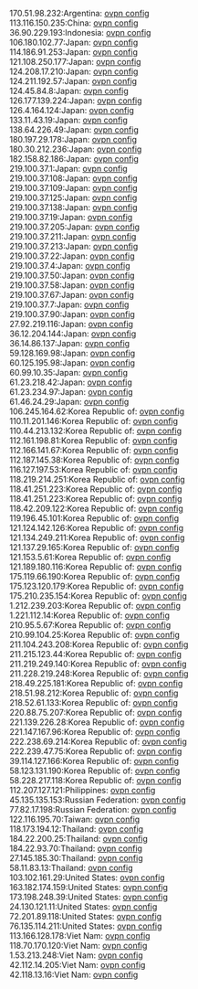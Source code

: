 170.51.98.232:Argentina: [ovpn config](vpn/170_51_98_232.ovpn)  
113.116.150.235:China: [ovpn config](vpn/113_116_150_235.ovpn)  
36.90.229.193:Indonesia: [ovpn config](vpn/36_90_229_193.ovpn)  
106.180.102.77:Japan: [ovpn config](vpn/106_180_102_77.ovpn)  
114.186.91.253:Japan: [ovpn config](vpn/114_186_91_253.ovpn)  
121.108.250.177:Japan: [ovpn config](vpn/121_108_250_177.ovpn)  
124.208.17.210:Japan: [ovpn config](vpn/124_208_17_210.ovpn)  
124.211.192.57:Japan: [ovpn config](vpn/124_211_192_57.ovpn)  
124.45.84.8:Japan: [ovpn config](vpn/124_45_84_8.ovpn)  
126.177.139.224:Japan: [ovpn config](vpn/126_177_139_224.ovpn)  
126.4.164.124:Japan: [ovpn config](vpn/126_4_164_124.ovpn)  
133.11.43.19:Japan: [ovpn config](vpn/133_11_43_19.ovpn)  
138.64.226.49:Japan: [ovpn config](vpn/138_64_226_49.ovpn)  
180.197.29.178:Japan: [ovpn config](vpn/180_197_29_178.ovpn)  
180.30.212.236:Japan: [ovpn config](vpn/180_30_212_236.ovpn)  
182.158.82.186:Japan: [ovpn config](vpn/182_158_82_186.ovpn)  
219.100.37.1:Japan: [ovpn config](vpn/219_100_37_1.ovpn)  
219.100.37.108:Japan: [ovpn config](vpn/219_100_37_108.ovpn)  
219.100.37.109:Japan: [ovpn config](vpn/219_100_37_109.ovpn)  
219.100.37.125:Japan: [ovpn config](vpn/219_100_37_125.ovpn)  
219.100.37.138:Japan: [ovpn config](vpn/219_100_37_138.ovpn)  
219.100.37.19:Japan: [ovpn config](vpn/219_100_37_19.ovpn)  
219.100.37.205:Japan: [ovpn config](vpn/219_100_37_205.ovpn)  
219.100.37.211:Japan: [ovpn config](vpn/219_100_37_211.ovpn)  
219.100.37.213:Japan: [ovpn config](vpn/219_100_37_213.ovpn)  
219.100.37.22:Japan: [ovpn config](vpn/219_100_37_22.ovpn)  
219.100.37.4:Japan: [ovpn config](vpn/219_100_37_4.ovpn)  
219.100.37.50:Japan: [ovpn config](vpn/219_100_37_50.ovpn)  
219.100.37.58:Japan: [ovpn config](vpn/219_100_37_58.ovpn)  
219.100.37.67:Japan: [ovpn config](vpn/219_100_37_67.ovpn)  
219.100.37.7:Japan: [ovpn config](vpn/219_100_37_7.ovpn)  
219.100.37.90:Japan: [ovpn config](vpn/219_100_37_90.ovpn)  
27.92.219.116:Japan: [ovpn config](vpn/27_92_219_116.ovpn)  
36.12.204.144:Japan: [ovpn config](vpn/36_12_204_144.ovpn)  
36.14.86.137:Japan: [ovpn config](vpn/36_14_86_137.ovpn)  
59.128.169.98:Japan: [ovpn config](vpn/59_128_169_98.ovpn)  
60.125.195.98:Japan: [ovpn config](vpn/60_125_195_98.ovpn)  
60.99.10.35:Japan: [ovpn config](vpn/60_99_10_35.ovpn)  
61.23.218.42:Japan: [ovpn config](vpn/61_23_218_42.ovpn)  
61.23.234.97:Japan: [ovpn config](vpn/61_23_234_97.ovpn)  
61.46.24.29:Japan: [ovpn config](vpn/61_46_24_29.ovpn)  
106.245.164.62:Korea Republic of: [ovpn config](vpn/106_245_164_62.ovpn)  
110.11.201.146:Korea Republic of: [ovpn config](vpn/110_11_201_146.ovpn)  
110.44.213.132:Korea Republic of: [ovpn config](vpn/110_44_213_132.ovpn)  
112.161.198.81:Korea Republic of: [ovpn config](vpn/112_161_198_81.ovpn)  
112.166.141.67:Korea Republic of: [ovpn config](vpn/112_166_141_67.ovpn)  
112.187.145.38:Korea Republic of: [ovpn config](vpn/112_187_145_38.ovpn)  
116.127.197.53:Korea Republic of: [ovpn config](vpn/116_127_197_53.ovpn)  
118.219.214.251:Korea Republic of: [ovpn config](vpn/118_219_214_251.ovpn)  
118.41.251.223:Korea Republic of: [ovpn config](vpn/118_41_251_223.ovpn)  
118.41.251.223:Korea Republic of: [ovpn config](vpn/118_41_251_223.ovpn)  
118.42.209.122:Korea Republic of: [ovpn config](vpn/118_42_209_122.ovpn)  
119.196.45.101:Korea Republic of: [ovpn config](vpn/119_196_45_101.ovpn)  
121.124.142.126:Korea Republic of: [ovpn config](vpn/121_124_142_126.ovpn)  
121.134.249.211:Korea Republic of: [ovpn config](vpn/121_134_249_211.ovpn)  
121.137.29.165:Korea Republic of: [ovpn config](vpn/121_137_29_165.ovpn)  
121.153.5.61:Korea Republic of: [ovpn config](vpn/121_153_5_61.ovpn)  
121.189.180.116:Korea Republic of: [ovpn config](vpn/121_189_180_116.ovpn)  
175.119.66.190:Korea Republic of: [ovpn config](vpn/175_119_66_190.ovpn)  
175.123.120.179:Korea Republic of: [ovpn config](vpn/175_123_120_179.ovpn)  
175.210.235.154:Korea Republic of: [ovpn config](vpn/175_210_235_154.ovpn)  
1.212.239.203:Korea Republic of: [ovpn config](vpn/1_212_239_203.ovpn)  
1.221.112.14:Korea Republic of: [ovpn config](vpn/1_221_112_14.ovpn)  
210.95.5.67:Korea Republic of: [ovpn config](vpn/210_95_5_67.ovpn)  
210.99.104.25:Korea Republic of: [ovpn config](vpn/210_99_104_25.ovpn)  
211.104.243.208:Korea Republic of: [ovpn config](vpn/211_104_243_208.ovpn)  
211.215.123.44:Korea Republic of: [ovpn config](vpn/211_215_123_44.ovpn)  
211.219.249.140:Korea Republic of: [ovpn config](vpn/211_219_249_140.ovpn)  
211.228.219.248:Korea Republic of: [ovpn config](vpn/211_228_219_248.ovpn)  
218.49.225.181:Korea Republic of: [ovpn config](vpn/218_49_225_181.ovpn)  
218.51.98.212:Korea Republic of: [ovpn config](vpn/218_51_98_212.ovpn)  
218.52.61.133:Korea Republic of: [ovpn config](vpn/218_52_61_133.ovpn)  
220.88.75.207:Korea Republic of: [ovpn config](vpn/220_88_75_207.ovpn)  
221.139.226.28:Korea Republic of: [ovpn config](vpn/221_139_226_28.ovpn)  
221.147.167.96:Korea Republic of: [ovpn config](vpn/221_147_167_96.ovpn)  
222.238.69.214:Korea Republic of: [ovpn config](vpn/222_238_69_214.ovpn)  
222.239.47.75:Korea Republic of: [ovpn config](vpn/222_239_47_75.ovpn)  
39.114.127.166:Korea Republic of: [ovpn config](vpn/39_114_127_166.ovpn)  
58.123.131.190:Korea Republic of: [ovpn config](vpn/58_123_131_190.ovpn)  
58.228.217.118:Korea Republic of: [ovpn config](vpn/58_228_217_118.ovpn)  
112.207.127.121:Philippines: [ovpn config](vpn/112_207_127_121.ovpn)  
45.135.135.153:Russian Federation: [ovpn config](vpn/45_135_135_153.ovpn)  
77.82.17.198:Russian Federation: [ovpn config](vpn/77_82_17_198.ovpn)  
122.116.195.70:Taiwan: [ovpn config](vpn/122_116_195_70.ovpn)  
118.173.194.12:Thailand: [ovpn config](vpn/118_173_194_12.ovpn)  
184.22.200.25:Thailand: [ovpn config](vpn/184_22_200_25.ovpn)  
184.22.93.70:Thailand: [ovpn config](vpn/184_22_93_70.ovpn)  
27.145.185.30:Thailand: [ovpn config](vpn/27_145_185_30.ovpn)  
58.11.83.13:Thailand: [ovpn config](vpn/58_11_83_13.ovpn)  
103.102.161.29:United States: [ovpn config](vpn/103_102_161_29.ovpn)  
163.182.174.159:United States: [ovpn config](vpn/163_182_174_159.ovpn)  
173.198.248.39:United States: [ovpn config](vpn/173_198_248_39.ovpn)  
24.130.121.11:United States: [ovpn config](vpn/24_130_121_11.ovpn)  
72.201.89.118:United States: [ovpn config](vpn/72_201_89_118.ovpn)  
76.135.114.211:United States: [ovpn config](vpn/76_135_114_211.ovpn)  
113.166.128.178:Viet Nam: [ovpn config](vpn/113_166_128_178.ovpn)  
118.70.170.120:Viet Nam: [ovpn config](vpn/118_70_170_120.ovpn)  
1.53.213.248:Viet Nam: [ovpn config](vpn/1_53_213_248.ovpn)  
42.112.14.205:Viet Nam: [ovpn config](vpn/42_112_14_205.ovpn)  
42.118.13.16:Viet Nam: [ovpn config](vpn/42_118_13_16.ovpn)  

